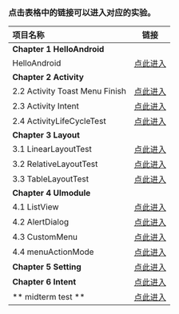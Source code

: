 
### 点击表格中的链接可以进入对应的实验。



| 项目名称                       |                             链接                             |
| :----------------------------- | :----------------------------------------------------------: |
| **Chapter 1  HelloAndroid**    |                                                              |
| HelloAndroid                   | [点此进入](https://github.com/18750193427/m4/tree/master/1.HelloAndroid) |
| **Chapter 2  Activity**        |                                                              |
| 2.2 Activity Toast Menu Finish | [点此进入](https://github.com/18750193427/m4/tree/master/2.Activity/2.2%20%20Activity%20Toast%20Menu%20Finish) |
| 2.3 Activity Intent            | [点此进入](https://github.com/18750193427/m4/tree/master/2.Activity/2.3%20%20Activity%20Intent) |
| 2.4 ActivityLifeCycleTest      | [点此进入](https://github.com/18750193427/m4/tree/master/2.Activity/2.4%20%20ActivityLifeCycleTest) |
| **Chapter 3  Layout**          |                                                              |
| 3.1 LinearLayoutTest           | [点此进入](https://github.com/18750193427/m4/tree/master/3.Layout/3.1%20LinearLayoutTest) |
| 3.2 RelativeLayoutTest         | [点此进入](https://github.com/18750193427/m4/tree/master/3.Layout/3.2%20RelativeLayoutTest) |
| 3.3 TableLayoutTest            | [点此进入](https://github.com/18750193427/m4/tree/master/3.Layout/3.3%20TableLayoutTest) |
| **Chapter 4  UImodule**        |                                                              |
| 4.1 ListView                   | [点此进入](https://github.com/18750193427/m4/tree/master/4.UImodule/ListView) |
| 4.2 AlertDialog                | [点此进入](https://github.com/18750193427/m4/tree/master/4.UImodule/AlertDialog) |
| 4.3 CustomMenu                 | [点此进入](https://github.com/18750193427/m4/tree/master/4.UImodule/CustomMenu) |
| 4.4 menuActionMode             | [点此进入](https://github.com/18750193427/m4/tree/master/4.UImodule/menuActionMode) |
| **Chapter 5  Setting**         | [点此进入](https://github.com/18750193427/m4/tree/master/5.Setting) |
| **Chapter 6  Intent**          | [点此进入](https://github.com/18750193427/m4/tree/master/6.Intent) |
| ** midterm   test **          | [点此进入](https://github.com/18750193427/m4/tree/master/NotePad) |
